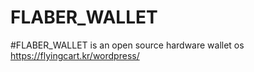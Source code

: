 # FLABER_WALLET

#FLABER_WALLET is an open source hardware wallet os
https://flyingcart.kr/wordpress/

